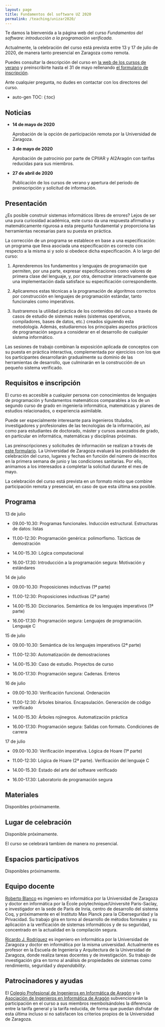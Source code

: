 ```yaml
---
layout: page
title: Fundamentos del software UZ 2020
permalink: /teaching/unizar2020/
---
```


Te damos la bienvenida a la página web del curso *Fundamentos del software:
introducción a la programación verificada*.

Actualmente, la celebración del curso está prevista entre 13 y 17 de julio de
2020, de manera tanto presencial en Zaragoza como remota.

Puedes consultar la descripción del curso en
[la web de los cursos de verano](https://cursosextraordinarios.unizar.es/curso/2020/fundamentos-del-software-introduccion-la-programacion-verificada) y preinscribirte hasta el 31 de mayo rellenando
[el formulario de inscripción](https://cursosextraordinarios.unizar.es/formulario-inscripcion).

Ante cualquier pregunta, no dudes en contactar con los directores del curso.

* auto-gen TOC:
{:toc}

## Noticias

 * **14 de mayo de 2020**

   Aprobación de la opción de participación remota por la Universidad de
   Zaragoza.

 * **3 de mayo de 2020**

   Aprobación de patrocinio por parte de CPIIAR y AI2Aragón con tarifas
   reducidas para sus miembros.

 * **27 de abril de 2020**

   Publicación de los cursos de verano y apertura del periodo de preinscripción
   y solicitud de información.

## Presentación

¿Es posible construir sistemas informáticos libres de errores? Lejos de ser una
pura curiosidad académica, este curso da una respuesta afirmativa y
matemáticamente rigurosa a esta pregunta fundamental y proporciona las
herramientas necesarias para su puesta en práctica.

La corrección de un programa se establece en base a una especificación: un
programa que lleva asociada una especificación es correcto con respecto a la
misma si y solo si obedece dicha especificación. A lo largo del curso:

 1. Aprenderemos los fundamentos y lenguajes de programación que permiten, por
    una parte, expresar especificaciones como valores de primera clase del
    lenguaje, y, por otra, demostrar interactivamente que una implementación
    dada satisface su especificación correspondiente.

 2. Aplicaremos estas técnicas a la programación de algoritmos correctos por
    construcción en lenguajes de programación estándar, tanto funcionales como
    imperativos.

 3. Ilustraremos la utilidad práctica de los contenidos del curso a través de
    casos de estudio de sistemas reales (sistemas operativos, compiladores,
    bases de datos, etc.) creados siguiendo esta metodología. Además,
    estudiaremos los principales aspectos prácticos de programación segura a
    considerar en el desarrollo de cualquier sistema informático.

Las sesiones de trabajo combinan la exposición aplicada de conceptos con su
puesta en práctica interactiva, complementada por ejercicios con los que los
participantes desarrollarán gradualmente su dominio de las herramientas de
desarrollo, que culminarán en la construcción de un pequeño sistema verificado.

## Requisitos e inscripción

El curso es accesible a cualquier persona con conocimientos de lenguajes de
programación y fundamentos matemáticos comparables a los de un segundo curso de
grado en ingeniería informática, matemáticas y planes de estudios relacionados,
o experiencia asimilable.

Puede ser especialmente interesante para ingenieros titulados, investigadores y
profesionales de las tecnologías de la información, así como para estudiantes
de doctorado, máster y cursos avanzados de grado, en particular en informática,
matemáticas y disciplinas próximas.

Las preinscripciones y solicitudes de información se realizan a través de
[este formulario](https://cursosextraordinarios.unizar.es/formulario-inscripcion).
La Universidad de Zaragoza evaluará las posibilidades de celebración del curso,
lugares y fechas en función del número de inscritos en la primera semana de
junio y las condiciones sanitarias. Por ello, animamos a los interesados a
completar la solicitud durante el mes de mayo.

La celebración del curso está prevista en un formato mixto que combine
participación remota y presencial, en caso de que esta última sea posible.

## Programa

13 de julio

 * 09.00-10.30: Programas funcionales. Inducción estructural. Estructuras de datos: listas

 * 11.00-12:30: Programación genérica: polimorfismo. Tácticas de demostración

 * 14.00-15.30: Lógica computacional

 * 16.00-17.30: Introducción a la programación segura: Motivación y estándares

14 de julio

 * 09.00-10.30: Proposiciones inductivas (1ª parte)

 * 11.00-12:30: Proposiciones inductivas (2ª parte)

 * 14.00-15.30: Diccionarios. Semántica de los lenguajes imperativos (1ª parte)

 * 16.00-17.30: Programación segura: Lenguajes de programación. Lenguaje C

15 de julio

 * 09.00-10.30: Semántica de los lenguajes imperativos (2ª parte)

 * 11.00-12:30: Automatización de demostraciones

 * 14.00-15.30: Caso de estudio. Proyectos de curso

 * 16.00-17.30: Programación segura: Cadenas. Enteros

16 de julio

 * 09.00-10.30: Verificación funcional. Ordenación

 * 11.00-12:30: Árboles binarios. Encapsulación. Generación de código verificado

 * 14.00-15.30: Árboles rojinegros. Automatización práctica

 * 16.00-17.30: Programación segura: Salidas con formato. Condiciones de carrera

17 de julio

 * 09.00-10.30: Verificación imperativa. Lógica de Hoare (1ª parte)

 * 11.00-12:30: Lógica de Hoare (2ª parte). Verificación del lenguaje C

 * 14.00-15.30: Estado del arte del software verificado

 * 16.00-17.30: Laboratorio de programación segura

## Materiales

Disponibles próximamente.

## Lugar de celebración

Disponible próximamente.

El curso se celebrará tambien de manera no presencial.

## Espacios participativos

Disponibles próximamente.

## Equipo docente

[Roberto Blanco](https://robblanco.github.io/) es ingeniero en informática por
la Universidad de Zaragoza y doctor en informática por la École
polytechnique/Université Paris-Saclay, e investigador en la sede de París de
Inria, centro de desarrollo del sistema Coq, y próximamente en el Instituto Max
Planck para la Ciberseguridad y la Privacidad. Su trabajo gira en torno al
desarrollo de métodos formales y su aplicación a la verificación de sistemas
informáticos y de su seguridad, concentrado en la actualidad en la compilación
segura.

[Ricardo J. Rodríguez](https://webdiis.unizar.es/~ricardo/) es ingeniero en
informática por la Universidad de Zaragoza y doctor en informática por la misma
universidad. Actualmente es profesor en la Escuela de Ingeniería y Arquitectura
de la Universidad de Zaragoza, donde realiza tareas docentes y de
investigación. Su trabajo de investigación gira en torno al análisis de
propiedades de sistemas como rendimiento, seguridad y *dependability*.

## Patrocinadores y ayudas

El
[Colegio Profesional de Ingenieros en Informática de Aragón](https://cpiiaragon.es/)
y la
[Asociación de Ingenieros en Informática de Aragón](https://ai2aragon.es/)
subvencionarán la participación en el curso a sus miembros reembolsándoles
la diferencia entre la tarifa general y la tarifa reducida, de forma que puedan
disfrutar de esta última incluso si no satisfacen los criterios propios de la
Universidad de Zaragoza.
